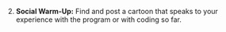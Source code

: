 2. **Social Warm-Up:** Find and post a cartoon that speaks to your experience with the program or with coding so far.
